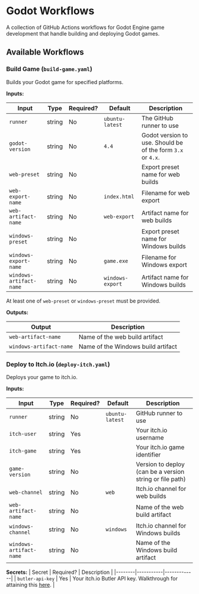 # Godot Workflows

A collection of GitHub Actions workflows for Godot Engine game development that handle building and deploying Godot games.

## Available Workflows

### Build Game (`build-game.yaml`)

Builds your Godot game for specified platforms.

**Inputs:**

| Input | Type | Required? | Default | Description |
|-------|------|----------|---------|-------------|
| `runner` | string | No | `ubuntu-latest` | The GitHub runner to use |
| `godot-version` | string | No | `4.4` | Godot version to use. Should be of the form `3.x` or `4.x`. |
| `web-preset` | string | No | | Export preset name for web builds |
| `web-export-name` | string | No | `index.html` | Filename for web export |
| `web-artifact-name` | string | No | `web-export` | Artifact name for web builds |
| `windows-preset` | string | No | | Export preset name for Windows builds |
| `windows-export-name` | string | No | `game.exe` | Filename for Windows export |
| `windows-artifact-name` | string | No | `windows-export` | Artifact name for Windows builds |

At least one of `web-preset` or `windows-preset` must be provided.

**Outputs:**

| Output | Description |
|--------|-------------|
| `web-artifact-name` | Name of the web build artifact |
| `windows-artifact-name` | Name of the Windows build artifact |


### Deploy to Itch.io (`deploy-itch.yaml`)

Deploys your game to itch.io.

**Inputs:**

| Input | Type | Required? | Default | Description |
|-------|------|----------|---------|-------------|
| `runner` | string | No | `ubuntu-latest` | GitHub runner to use |
| `itch-user` | string | Yes | | Your itch.io username |
| `itch-game` | string | Yes | | Your itch.io game identifier |
| `game-version` | string | No | | Version to deploy (can be a version string or file path) |
| `web-channel` | string | No | `web` | Itch.io channel for web builds |
| `web-artifact-name` | string | No | | Name of the web build artifact |
| `windows-channel` | string | No | `windows` | Itch.io channel for Windows builds |
| `windows-artifact-name` | string | No | | Name of the Windows build artifact |

**Secrets:**
| Secret | Required? | Description |
|--------|-----------|-------------|
| `butler-api-key` | Yes | Your itch.io Butler API key. Walkthrough for attaining this [here](https://itch.io/docs/butler/login.html#running-butler-from-ci-builds-travis-ci-gitlab-ci-etc). |
